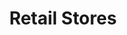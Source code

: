 ---
layout: about-layout
title: Retail Stores

headline: Retail Stores
intro: The following retail outlets carry one or more of Matthew's Glaze Styles
sections:
- image:
    url: "/images/seymourartgallery.jpg"
    alt: Display of Matthew Freeds pottery work
  paragraphs:
    - Arts Off Main, 1704 Charles Street, Vancouver, B.C.
    - Circle Craft, 1666 Johnston Street. Granville Island, Vancouver, B.C.
    - Little Cricket Gift Gallery, 22347 Lougheed Highway, Maple Ridge, B.C.
    - Salish Sea Market, 110 6996 Island Highway W., Bowser, B.C.
    - Seymour Art gallery gift Shop, 4360 Gallant Avenue, North Vancouver, B.C.
    - Side Street Studio, 204 - 2250 Oak Bay Avenue , Victoria, B.C.
  
  label: Section 1
---